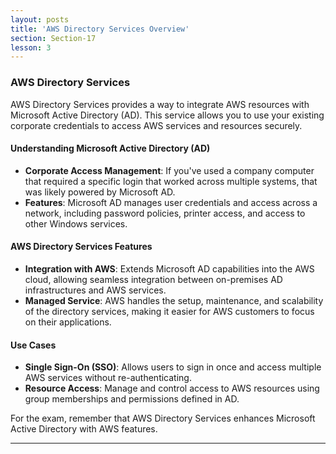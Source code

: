 ```yaml
---
layout: posts
title: 'AWS Directory Services Overview'
section: Section-17
lesson: 3
---
```


### AWS Directory Services

AWS Directory Services provides a way to integrate AWS resources with Microsoft Active Directory (AD). This service allows you to use your existing corporate credentials to access AWS services and resources securely.

#### Understanding Microsoft Active Directory (AD)

- **Corporate Access Management**: If you've used a company computer that required a specific login that worked across multiple systems, that was likely powered by Microsoft AD.
- **Features**: Microsoft AD manages user credentials and access across a network, including password policies, printer access, and access to other Windows services.
<!-- pagebreak -->

#### AWS Directory Services Features

- **Integration with AWS**: Extends Microsoft AD capabilities into the AWS cloud, allowing seamless integration between on-premises AD infrastructures and AWS services.
- **Managed Service**: AWS handles the setup, maintenance, and scalability of the directory services, making it easier for AWS customers to focus on their applications.

#### Use Cases

- **Single Sign-On (SSO)**: Allows users to sign in once and access multiple AWS services without re-authenticating.
- **Resource Access**: Manage and control access to AWS resources using group memberships and permissions defined in AD.

For the exam, remember that AWS Directory Services enhances Microsoft Active Directory with AWS features.

---

